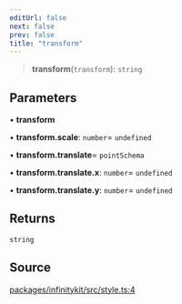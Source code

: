 ```yaml
---
editUrl: false
next: false
prev: false
title: "transform"
---
```


> **transform**(`transform`): `string`

## Parameters

• **transform**

• **transform\.scale**: `number`= `undefined`

• **transform\.translate**= `pointSchema`

• **transform\.translate\.x**: `number`= `undefined`

• **transform\.translate\.y**: `number`= `undefined`

## Returns

`string`

## Source

[packages/infinitykit/src/style.ts:4](https://github.com/nodenogg-in/alpha-p2p/blob/fd5f5c9/packages/infinitykit/src/style.ts#L4)
